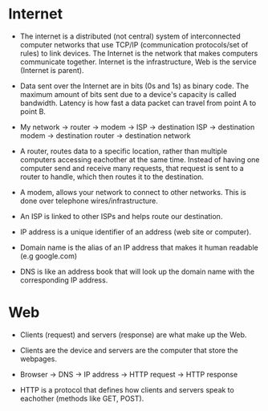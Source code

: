 # Internet
* The internet is a distributed (not central) system of interconnected computer networks that use TCP/IP (communication protocols/set of rules) to link devices. The Internet is the network that makes computers communicate together. Internet is the infrastructure, Web is the service (Internet is parent).

* Data sent over the Internet are in bits (0s and 1s) as binary code. The maximum amount of bits sent due to a device's capacity is called bandwidth. Latency is how fast a data packet can travel from point A to point B.

* My network -> router -> modem -> ISP -> destination ISP -> destination modem -> destination router -> destination network
    
* A router, routes data to a specific location, rather than multiple computers accessing eachother at the same time. Instead of having one computer send and receive many requests, that request is sent to a router to handle, which then routes it to the destination.

* A modem, allows your network to connect to other networks. This is done over telephone wires/infrastructure.

* An ISP is linked to other ISPs and helps route our destination.

* IP address is a unique identifier of an address (web site or computer).

* Domain name is the alias of an IP address that makes it human readable (e.g google.com)

* DNS is like an address book that will look up the domain name with the corresponding IP address.

# Web
* Clients (request) and servers (response) are what make up the Web.

* Clients are the device and servers are the computer that store the webpages.

* Browser -> DNS -> IP address -> HTTP request -> HTTP response 

* HTTP is a protocol that defines how clients and servers speak to eachother (methods like GET, POST).